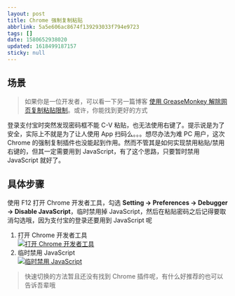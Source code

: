 ```yaml
---
layout: post
title: Chrome 强制复制粘贴
abbrlink: 5a5e606ac8674f139293033f794e9723
tags: []
date: 1580652938020
updated: 1618499187157
sticky: null
---
```


## 场景

> 如果你是一位开发者，可以看一下另一篇博客 [使用 GreaseMonkey 解除网页复制粘贴限制](/p/9bbb456a93a8410e9d2313dcd20dc07c)。或许，你能找到更好的方式

登录支付宝时突然发现密码框不能 C-V 粘贴，也无法使用右键了。提示说是为了安全，实际上不就是为了让人使用 App 扫码么。。。想尽办法为难 PC 用户，这次 Chrome 的强制复制插件也没能起到作用。然而不管其是如何实现禁用粘贴/禁用右键的，但其一定需要用到 JavaScript，有了这个思路，只要暂时禁用 JavaScript 就好了。

## 具体步骤

使用 F12 打开 Chrome 开发者工具，勾选 **Setting -> Preferences -> Debugger -> Disable JavaScript**，临时禁用掉 JavaScript，然后在粘贴密码之后记得要取消勾选哦，因为支付宝的登录还要用到 JavaScript 呢

1. 打开 Chrome 开发者工具\
   [![打开 Chrome 开发者工具](https://cdn.jsdelivr.net/gh/rxliuli/img-bed/20190117221230.png)](https://cdn.jsdelivr.net/gh/rxliuli/img-bed/20190117221230.png)
2. 临时禁用 JavaScript\
   [![临时禁用 JavaScript](https://cdn.jsdelivr.net/gh/rxliuli/img-bed/20190117221505.png)](https://cdn.jsdelivr.net/gh/rxliuli/img-bed/20190117221505.png)

> 快速切换的方法暂且还没有找到 Chrome 插件呢，有什么好推荐的也可以告诉吾辈哦
